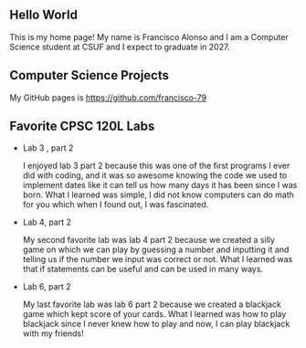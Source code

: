## Hello World

This is my home page! My name is Francisco Alonso and I am a Computer Science student at CSUF and I expect to graduate in 2027.

## Computer Science Projects

My GitHub pages is https://github.com/francisco-79

## Favorite CPSC 120L Labs
* Lab 3 , part 2
  
  I enjoyed lab 3 part 2 because this was one of the first programs I ever did with coding, and it was so awesome knowing the code we used to implement dates like it can tell us how many days it has been since I was born. What I learned was simple, I did not know computers can do math for you which when I found out, I was fascinated.  

 

* Lab 4, part 2

  My second favorite lab was lab 4 part 2 because we created a silly game on which we can play by guessing a number and inputting it and telling us if the number we input was correct or not. What I learned was that if statements can be useful and can be used in many ways.  

 

* Lab 6, part 2

  My last favorite lab was lab 6 part 2 because we created a blackjack game which kept score of your cards. What I learned was how to play blackjack since I never knew how to play and now, I can play blackjack with my friends! 
